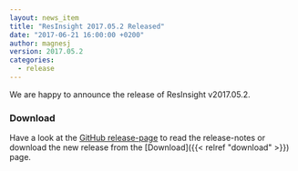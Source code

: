 ```yaml
---
layout: news_item
title: "ResInsight 2017.05.2 Released"
date: "2017-06-21 16:00:00 +0200"
author: magnesj
version: 2017.05.2
categories: 
  - release
---
```

We are happy to announce the release of ResInsight v2017.05.2.

### Download
Have a look at the [GitHub release-page](https://github.com/OPM/ResInsight/releases) to read the release-notes or download the new release from the [Download]({{< relref "download" >}}) page.
